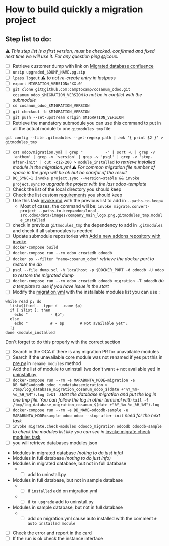 # How to build quickly a migration project

## Step list to do:

:warning: _This step list is a first version, must be checked, confirmed and fixed next time we will use it.
For any question ping @jcoux._

- [ ] Retrieve customer dump with link on [Migrated database confluence](https://confluence.camptocamp.com/confluence/display/BS/Migrated+database#Migrateddatabase-Howtorestoreamigrateddatabase)
- [ ] `unzip upgraded_$DUMP_NAME.pg.zip`
- [ ] `lpass logout` :warning: _to not re-create entry in lastpass_
- [ ] `export MIGRATION_VERSION='XX.0'`
- [ ] `git clone git@github.com:camptocamp/cosanum_odoo.git cosanum_odoo_$MIGRATION_VERSION` _to not be in conflict with the submodule_
- [ ] `cd cosanum_odoo_$MIGRATION_VERSION`
- [ ] `git checkout -b $MIGRATION_VERSION`
- [ ] `git push --set-upstream origin $MIGRATION_VERSION`
- [ ] Retrieve the mandatory submodule you can use this command to put in all the actual module to one `gitmodules_tmp` file
```shell
git config --file .gitmodules --get-regexp path | awk '{ print $2 }' > gitmodules_tmp
```
- [ ] `cat odoo/migration.yml | grep "          -" | sort -u | grep -v 'anthem' | grep -v 'version' | grep -v 'psql' | grep -v 'stop-after-init' | cut -c12-200 > module_installed` _to retrieve installed module in the migration.yml_ :warning: *For common migration file number of space in the grep will be ok but be careful of the result*
- [ ] `DO_SYNC=1 invoke project.sync --version=stable && invoke project.sync` _to upgrade the project with the last odoo-template_
- [ ] Check the list of the local directory you should keep
- [ ] Check the list custom [requirements](../odoo/requirements.txt) you should keep
- [ ] Use this task [invoke.md](invoke.md#migrateconvert-project) with the previous list to add in `--paths-to-keep=`
    * Most of cases, the command will be: `invoke migrate.convert-project --paths-to-keep=odoo/local-src,odoo/data/images/company_main_logo.png,gitmodules_tmp,module_installed`
- [ ] check in previous `gitmodules_tmp` the dependency to add in `.gitmodules` and check if all submodules is needed
- [ ] Update submodule repositories with [Add a new addons repository with invoke](how-to-add-repo.md#use-invoke-task)
- [ ] `docker-compose build`
- [ ] `docker-compose run --rm odoo createdb odoodb`
- [ ] `docker ps --filter "name=cosanum_odoo"` _retrieve the docker port to restore the db_
- [ ] `psql --file dump.sql -h localhost -p $DOCKER_PORT -d odoodb -U odoo` _to restore the migrated dump_
- [ ] `docker-compose run --rm odoo createdb odoodb_migration -T odoodb` _do a template to use if you have issue in the start_
- [ ] Modify the [migration.yml](../odoo/migration.yml) with the installable modules list you can use :
```shell
while read p; do
  list=$(find . -type d  -name $p)
  if [ $list ]; then
    echo "          - $p";
  else
    echo "          # - $p       # Not available yet";
  fi
done <module_installed
```
Don't forget to do this properly with the correct section
- [ ] Search in the OCA if there is any migration PR for unavailable modules
- [ ] Search if the unavailable core module was not renamed if yes put this in [pre.py](../odoo/songs/migration/pre.py) in `rename_modules` method
- [ ] Add the list of module to uninstall (we don't want + not available yet) in [uninstall.py](../odoo/songs/migration/uninstall.py#L8)
- [ ] `docker-compose run --rm -e MARABUNTA_MODE=migration -e DB_NAME=odoodb odoo rundatabasemigration > /tmp/log_database_migration_cosanum_odoo_$(date +"%Y_%m-%d_%H_%M").log 2>&1 ` _start the database migration and put the log in one tmp file. You can follow the log in other terminal with_ `tail -f /tmp/log_database_migration_cosanum_$(date +"%Y_%m-%d_%H_%M").log`
- [ ] `docker-compose run --rm -e DB_NAME=odoodb-sample -e MARABUNTA_MODE=sample odoo odoo --stop-after-init` _need for the next task_
- [ ] `invoke migrate.check-modules odoodb_migration odoodb odoodb-sample` _to check the modules list like you can see in_ [invoke migrate check modules task](invoke.md#migratecheck-modules)
- [ ] you will retrieve databases modules json
* Modules in migrated database _(noting to do just info)_
* Modules in full database _(noting to do just info)_
* Modules in migrated database, but not in full database
    * - [ ] add to uninstall.py
* Modules in full database, but not in sample database
    * - [ ] if `installed` add on migration.yml
    * - [ ] if `to upgrade` add to uninstall.py
* Modules in sample database, but not in full database
    * - [ ] add on migration.yml cause auto installed with the comment `# auto installed module`
- [ ] Check the error and report in the card
- [ ] If the run is ok check the instance interface
